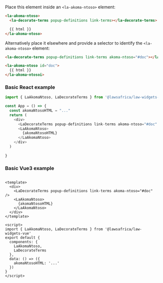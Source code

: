 Place this element inside an `<la-akoma-ntoso>` element:

```html
<la-akoma-ntoso>
  <la-decorate-terms popup-definitions link-terms></la-decorate-terms>

  {{ html }}
</la-akoma-ntoso>
```

Alternatively place it elsewhere and provide a selector to identify the `<la-akoma-ntoso>` element:

```html
<la-decorate-terms popup-definitions link-terms akoma-ntoso="#doc"></la-decorate-terms>

<la-akoma-ntoso id="doc">
  {{ html }}
</la-akoma-ntosoi>
```

### Basic React example

```js
import { LaAkomaNtoso, LaDecorateTerms } from '@lawsafrica/law-widgets-react'

const App = () => {
  const akomaNtosoHTML = "..."  
  return (
    <div>
      <LaDecorateTerms popup-definitions link-terms akoma-ntoso="#doc" />
      <LaAkomaNtoso>
        {akomaNtosoHTML}
      </LaAkomaNtoso>
    </div>
  )
  
}
```
### Basic Vue3 example
```vue

<template>
  <div>
    <LaDecorateTerms popup-definitions link-terms akoma-ntoso="#doc" />
    <LaAkomaNtoso>
      {akomaNtosoHTML}
    </LaAkomaNtoso>
  </div>
</template>

<script>
import { LaAkomaNtoso, LaDecorateTerms } from '@lawsafrica/law-widgets-vue'
export default {
  components: {
    LaAkomaNtoso,
    LaDecorateTerms
  },
  data: () => ({
    akomaNtosoHTML: '...'
  })
}
</script>
```